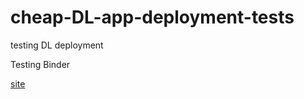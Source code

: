 # cheap-DL-app-deployment-tests
testing DL deployment

Testing Binder

[site](https://mybinder.org/v2/gh/mattkcole/cheap-DL-app-deployment-tests/master?urlpath=%2Fvoila%2Frender%2F02_production-app.ipynb)
